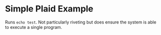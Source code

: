 # Simple Plaid Example

Runs `echo test`.  Not particularly riveting but does ensure the system is able to execute a single program.

